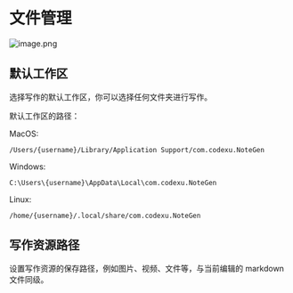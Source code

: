 # 文件管理

![image.png](https://s2.loli.net/2025/07/10/1r2D6Hb8XqwK3QV.png)

## 默认工作区

选择写作的默认工作区，你可以选择任何文件夹进行写作。

默认工作区的路径：

MacOS:
```
/Users/{username}/Library/Application Support/com.codexu.NoteGen
```

Windows:
```
C:\Users\{username}\AppData\Local\com.codexu.NoteGen
```

Linux:
```
/home/{username}/.local/share/com.codexu.NoteGen
```

## 写作资源路径

设置写作资源的保存路径，例如图片、视频、文件等，与当前编辑的 markdown 文件同级。